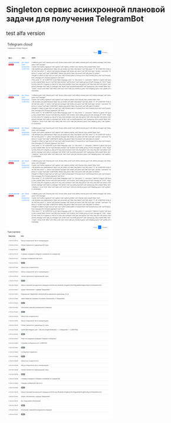 ## Singleton сервис асинхронной плановой задачи для получения TelegramBot

test alfa version

![TeleframBot tracert Service demo](./demo/TeleframBotService.png)
